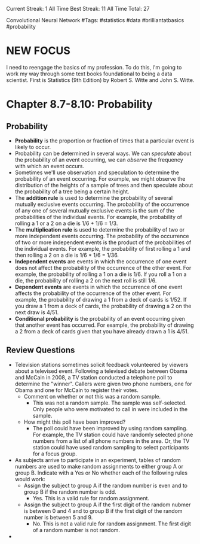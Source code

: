 Current Streak: 1
All Time Best Streak: 11
All Time Total: 27

Convolutional Neural Network
#Tags: #statistics #data #brilliantatbasics #probability

# NEW FOCUS
I need to reengage the basics of my profession. To do this, I'm going to work my way through some text books foundational to being a data scientist. First is Statistics (9th Edition) by Robert S. Witte and John S. Witte. 

# Chapter 8.7-8.10: Probability

## Probability
- **Probability** is the proportion or fraction of times that a particular event is likely to occur.
- Probability can be determined in several ways. We can *speculate* about the probability of an event occurring, we can *observe* the frequency with which an event occurs. 
- Sometimes we'll use observation and speculation to determine the probability of an event occurring. For example, we might observe the distribution of the heights of a sample of trees and then speculate about the probability of a tree being a certain height.
- The **addition rule** is used to determine the probability of several mutually exclusive events occurring. The probability of the occurrence of any one of several mutually exclusive events is the sum of the probabilities of the individual events. For example, the probability of rolling a 1 or a 2 on a die is 1/6 + 1/6 = 1/3.
- The **multiplication rule** is used to determine the probability of two or more independent events occurring. The probability of the occurrence of two or more independent events is the product of the probabilities of the individual events. For example, the probability of first rolling a 1 and then rolling a 2 on a die is 1/6 * 1/6 = 1/36.
- **Independent events** are events in which the occurrence of one event does not affect the probability of the occurrence of the other event. For example, the probability of rolling a 1 on a die is 1/6. If you roll a 1 on a die, the probability of rolling a 2 on the next roll is still 1/6.
- **Dependent events** are events in which the occurrence of one event affects the probability of the occurrence of the other event. For example, the probability of drawing a 1 from a deck of cards is 1/52. If you draw a 1 from a deck of cards, the probability of drawing a 2 on the next draw is 4/51.
- **Conditional probability** is the probability of an event occurring given that another event has occurred. For example, the probability of drawing a 2 from a deck of cards given that you have already drawn a 1 is 4/51.

## Review Questions
- Television stations sometimes solicit feedback volunteered by viewers about a televised event. Following a televised debate between Obama and McCain in 2008, a TV station conducted a telephone poll to determine the "winner". Callers were given two phone numbers, one for Obama and one for McCain to register their votes.
    - Comment on whether or not this was a random sample.
        - This was not a random sample. The sample was self-selected. Only people who were motivated to call in were included in the sample.
    - How might this poll have been improved?
        - The poll could have been improved by using random sampling. For example, the TV station could have randomly selected phone numbers from a list of all phone numbers in the area. Or, the TV station could have used random sampling to select participants for a focus group. 
- As subjects arrive to participate in an experiment, tables of random numbers are used to make random assignments to either group A or group B. Indicate with a Yes or No whether each of the following rules would work:
    - Assign the subject to group A if the random number is even and to group B if the random number is odd.
        - Yes. This is a valid rule for random assignment.
    - Assign the subject to group A if the first digit of the random nubmer is between 0 and 4 and to group B if the first digit of the random number is between 5 and 9.
        - No. This is not a valid rule for random assignment. The first digit of a random number is not random.
- 

